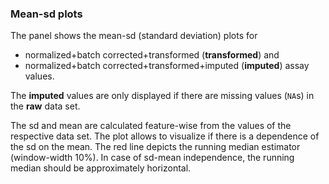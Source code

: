 ### Mean-sd plots

The panel shows the mean-sd (standard deviation) plots for 

 - normalized+batch corrected+transformed (**transformed**) and 
 - normalized+batch corrected+transformed+imputed (**imputed**) assay values.
 
The **imputed** values are only displayed if there are missing values (`NA`s) in the 
**raw** data set.

The sd and mean are calculated feature-wise from the values of the
respective data set. The plot allows to visualize if there is a dependence
of the sd on the mean. The red line depicts the running median estimator 
(window-width 10%). In case of sd-mean independence, the running median
should be approximately horizontal. 
